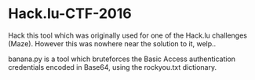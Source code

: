 # Hack.lu-CTF-2016
Hack this tool which was originally used for one of the Hack.lu challenges (Maze). However this was nowhere near the solution to it, welp..

banana.py is a tool which bruteforces the Basic Access authentication credentials encoded in Base64, using the rockyou.txt dictionary.
